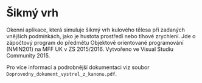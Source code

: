 # Šikmý vrh

Okenní aplikace, která simuluje šikmý vrh kulového tělesa při zadaných vnějších podmínkách, jako je hustota prostředí nebo tíhové zrychlení. Jde o zápočtový program do předmětu Objektově orientované programování (NMIN201) na MFF UK v ZS 2015/2016. Vytvořeno ve Visual Studiu Community 2015.

Pro více informací a podrobnější dokumentaci viz soubor `Doprovodny_dokument_vystrel_z_kanonu.pdf`.
